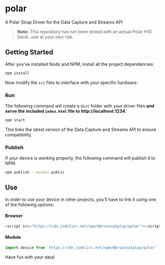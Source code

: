 # polar
  A Polar Strap Driver for the Data Capture and Streams API

> **Note:** This repository has not been tested with an actual Polar H10 band...use at your own risk.

## Getting Started 
After you've installed Node and NPM, install all the project dependencies: 
```bash
npm install
```

Now modify the `src` files to interface with your specific hardware.

### Run
The following command will create a `dist` folder with your driver files **and serve the included `index.html` file to http://localhost:1234**.

```bash
npm start
```

This links the latest version of the Data Capture and Streams API to ensure compatibility.

### Publish
If your device is working properly, the following command will publish it to NPM.
```bash
npm publish --access public
```

## Use
In order to use your device in other projects, you'll have to link it using one of the following options:

#### Browser
```javascript
<script src="https://cdn.jsdelivr.net/npm/@brainsatplay/polar"></script>
```

#### Module
```javascript
import device from `https://cdn.jsdelivr.net/npm/@brainsatplay/polar`
```

Have fun with your data!